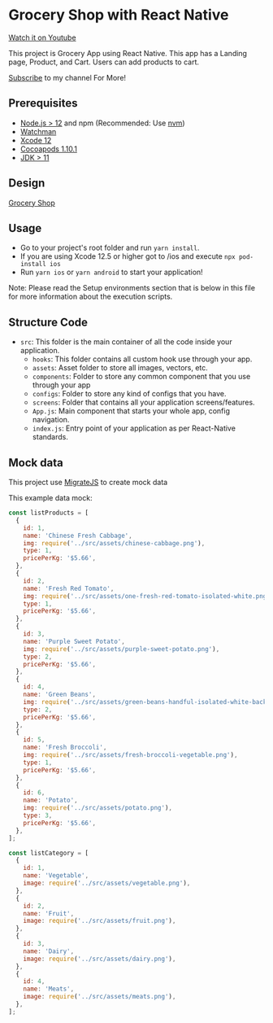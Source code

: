 # Grocery Shop with React Native

[Watch it on Youtube](https://www.youtube.com/watch?v=pMvulQ1zX1I&t=288s)

This project is Grocery App using React Native. This app has a Landing page, Product, and Cart. Users can add products to cart.

[Subscribe](https://www.youtube.com/channel/UCIoqY-6WSUdHQEGz0J1Y8Zw) to my channel For More!

## Prerequisites

- [Node.js > 12](https://nodejs.org) and npm (Recommended: Use [nvm](https://github.com/nvm-sh/nvm))
- [Watchman](https://facebook.github.io/watchman)
- [Xcode 12](https://developer.apple.com/xcode)
- [Cocoapods 1.10.1](https://cocoapods.org)
- [JDK > 11](https://www.oracle.com/java/technologies/javase-jdk11-downloads.html)

## Design

[Grocery Shop](https://www.uplabs.com/posts/ijo-grocery-list)

## Usage

- Go to your project's root folder and run `yarn install`.
- If you are using Xcode 12.5 or higher got to /ios and execute `npx pod-install ios`
- Run `yarn ios` or `yarn android` to start your application!

Note: Please read the Setup environments section that is below in this file for more information about the execution scripts.

## Structure Code

- `src`: This folder is the main container of all the code inside your application.
  - `hooks`: This folder contains all custom hook use through your app.
  - `assets`: Asset folder to store all images, vectors, etc.
  - `components`: Folder to store any common component that you use through your app
  - `configs`: Folder to store any kind of configs that you have.
  - `screens`: Folder that contains all your application screens/features.
  - `App.js`: Main component that starts your whole app, config navigation.
  - `index.js`: Entry point of your application as per React-Native standards.

## Mock data

This project use [MigrateJS](https://miragejs.com/) to create mock data

This example data mock: 
```javascript
const listProducts = [
  {
    id: 1,
    name: 'Chinese Fresh Cabbage',
    img: require('../src/assets/chinese-cabbage.png'),
    type: 1,
    pricePerKg: '$5.66',
  },
  {
    id: 2,
    name: 'Fresh Red Tomato',
    img: require('../src/assets/one-fresh-red-tomato-isolated-white.png'),
    type: 1,
    pricePerKg: '$5.66',
  },
  {
    id: 3,
    name: 'Purple Sweet Potato',
    img: require('../src/assets/purple-sweet-potato.png'),
    type: 2,
    pricePerKg: '$5.66',
  },
  {
    id: 4,
    name: 'Green Beans',
    img: require('../src/assets/green-beans-handful-isolated-white-background-cutout.png'),
    type: 2,
    pricePerKg: '$5.66',
  },
  {
    id: 5,
    name: 'Fresh Broccoli',
    img: require('../src/assets/fresh-broccoli-vegetable.png'),
    type: 1,
    pricePerKg: '$5.66',
  },
  {
    id: 6,
    name: 'Potato',
    img: require('../src/assets/potato.png'),
    type: 3,
    pricePerKg: '$5.66',
  },
];

const listCategory = [
  {
    id: 1,
    name: 'Vegetable',
    image: require('../src/assets/vegetable.png'),
  },
  {
    id: 2,
    name: 'Fruit',
    image: require('../src/assets/fruit.png'),
  },
  {
    id: 3,
    name: 'Dairy',
    image: require('../src/assets/dairy.png'),
  },
  {
    id: 4,
    name: 'Meats',
    image: require('../src/assets/meats.png'),
  },
];
```